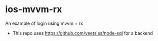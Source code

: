 # ios-mvvm-rx
An example of login using mvvm + rx

- This repo uses https://github.com/yeetsies/node-sql for a backend
